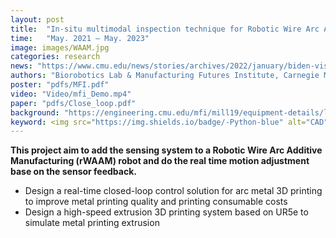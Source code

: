 ```yaml
---
layout: post
title:  "In-situ multimodal inspection technique for Robotic Wire Arc Additive Manufacturing (rWAAM)"
time:   "May. 2021 – May. 2023"
image: images/WAAM.jpg
categories: research
news: "https://www.cmu.edu/news/stories/archives/2022/january/biden-visits-mill-19.html"
authors: "Biorobotics Lab & Manufacturing Futures Institute, Carnegie Mellon University"
poster: "pdfs/MFI.pdf"
video: "Video/mfi_Demo.mp4"
paper: "pdfs/Close_loop.pdf"
background: "https://engineering.cmu.edu/mfi/mill19/equipment-details/lincoln-electric-sculptprint-rnd.html"
keyword: <img src="https://img.shields.io/badge/-Python-blue" alt="CAD"/>&nbsp;<img src="https://img.shields.io/badge/-C++-blue" alt="CAD"/>&nbsp;<img src="https://img.shields.io/badge/-Solidworks-yellow" alt="机械设计"/>&nbsp;<img src="https://img.shields.io/badge/-UR5e-yellow" alt="机械设计"/>&nbsp;<img src="https://img.shields.io/badge/-ROS-red"/>&nbsp;<img src="https://img.shields.io/badge/-Lincoln Electric-orange"/>
---
```

**This project aim to add the sensing system to a Robotic Wire Arc Additive Manufacturing (rWAAM) robot and do the real time motion adjustment base on the sensor feedback.**
- Design a real-time closed-loop control solution for arc metal 3D printing to improve metal printing quality and printing consumable costs
- Design a high-speed extrusion 3D printing system based on UR5e to simulate metal printing extrusion